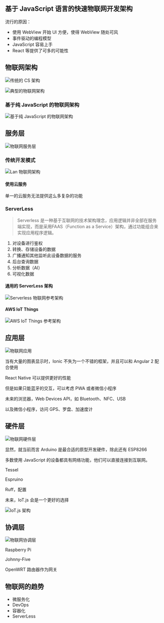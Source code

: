 基于 JavaScript 语言的快速物联网开发架构
---

流行的原因：

 - 使用 WebView 开始 UI 方便，使得 WebView 随处可风
 - 事件驱动的编程模型
 - JavaScript 容易上手
 - React 等提供了可多的可能性

物联网架构
---

![传统的 CS 架构](images/cs.png)

![典型的物联网架构](images/struct.png)

### 基于纯 JavaScript 的物联网架构

![基于纯 JavaScript 的物联网架构](images/iot-archicture.jpg)

服务层
---

![物联网服务层](images/iot-server.jpg)

### 传统开发模式

![Lan 物联网架构](images/lan-archicture.jpeg)


#### 使用云服务

单一的云服务无法提供这么多复杂的功能

### ServerLess 

> Serverless 是一种基于互联网的技术架构理念，应用逻辑并非全部在服务端实现，而是采用FAAS（Function as a Service）架构，通过功能组合来实现应用程序逻辑。

1. 对设备进行鉴权
2. 转换、存储设备的数据
3. 广播通知其他监听此设备数据的服务
4. 后台查询数据
5. 分析数据（AI）
6. 可视化数据

#### 通用的 ServerLess 架构 

![Serverless 物联网参考架构](images/internet-of-things-iot-hackday-23-638.jpg)

#### AWS IoT Things

![AWS IoT Things 参考架构](images/aws-iot-things.png)

应用层
---

![物联网应用](images/iot-app.jpg)

当有大量的图表显示时，Ionic 不失为一个不错的框架，并且可以和 Angular 2 配合使用

React Native 可以提供更好的性能

但是如果只能蓝牙的交互，可以考虑 PWA 或者微信小程序

未来的浏览器，Web Devices API，如 Bluetooth、NFC、USB

以及微信小程序，访问 GPS、罗盘、加速度计

硬件层
---

![物联网硬件层](images/iot-hardware.jpg)

显然，就当前而言 Arduino 是最合适的原型开发硬件，除此还有 ESP8266

多数使用 JavaScript 的设备都具有网络功能，他们可以直接连接到互联网。

Tessel

Espruino

Ruff，配置

未来，IoT.js 会是一个更好的选择

![IoT.js 架构](./images/iotjs-arch.png)

协调层
---

![物联网协调层](images/iot-coord.jpg)

Raspberry Pi

Johnny-Five 

OpenWRT 路由器作为网关

物联网的趋势
---

 - 微服务化
 - DevOps
 - 容器化
 - ServerLess
